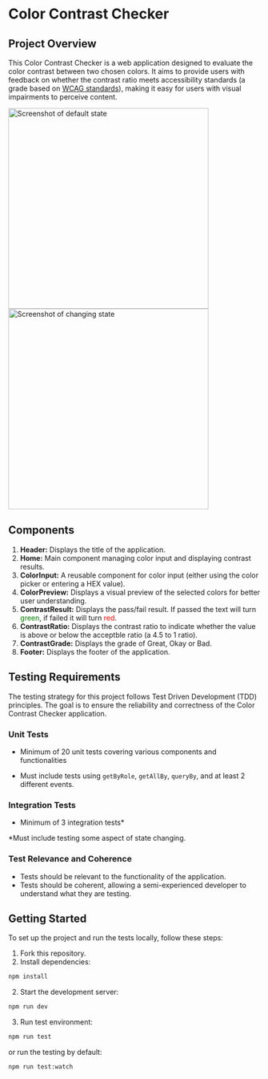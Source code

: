 # Color Contrast Checker

## Project Overview

This Color Contrast Checker is a web application designed to evaluate the color contrast between two chosen colors. It aims to provide users with feedback on whether the contrast ratio meets accessibility standards (a grade based on [WCAG standards](https://www.w3.org/TR/WCAG21/)), making it easy for users with visual impairments to perceive content.

<img height="400" alt="Screenshot of default state" src="https://github.com/JTKsson/jolint-dashboard/assets/116844306/8896fe47-20ac-4b21-bc1f-493adcf392c2">
<img height="400" alt="Screenshot of changing state" src="https://github.com/JTKsson/jolint-dashboard/assets/116844306/c25294f6-84e5-4480-ad14-a21872f554ea">

## Components

1. **Header:** Displays the title of the application.
2. **Home:** Main component managing color input and displaying contrast results.
3. **ColorInput:** A reusable component for color input (either using the color picker or entering a HEX value).
4. **ColorPreview:** Displays a visual preview of the selected colors for better user understanding.
5. **ContrastResult:** Displays the pass/fail result. If passed the text will turn <font color="green">green</font>, if failed it will turn <font color="red">red</font>.
6. **ContrastRatio:** Displays the contrast ratio to indicate whether the value is above or below the acceptble ratio (a 4.5 to 1 ratio).
7. **ContrastGrade:** Displays the grade of Great, Okay or Bad.
8. **Footer:** Displays the footer of the application.

## Testing Requirements

The testing strategy for this project follows Test Driven Development (TDD) principles. The goal is to ensure the reliability and correctness of the Color Contrast Checker application.

### Unit Tests

- Minimum of 20 unit tests covering various components and functionalities

- Must include tests using `getByRole`, `getAllBy`, `queryBy`, and at least 2 different events.

### Integration Tests

- Minimum of 3 integration tests\*

\*Must include testing some aspect of state changing.

### Test Relevance and Coherence

- Tests should be relevant to the functionality of the application.
- Tests should be coherent, allowing a semi-experienced developer to understand what they are testing.

## Getting Started

To set up the project and run the tests locally, follow these steps:

1. Fork this repository.
2. Install dependencies:

```bash
npm install
```

2. Start the development server:

```bash
npm run dev
```

3. Run test environment:

```bash
npm run test
```

or run the testing by default:

```bash
npm run test:watch
```
